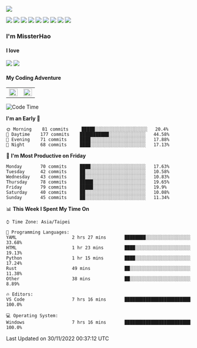 ![](https://komarev.com/ghpvc/?username=MissterHao&color=ff69b4)

[![](https://img.shields.io/badge/Amazon%20AWS-%23232F3E?logo=amazon-aws&logoColor=white&style=for-the-badge)](https://aws.amazon.com/)
[![](https://img.shields.io/badge/Python-3776AB?style=for-the-badge&logo=python&logoColor=white)](https://www.djangoproject.com/)
[![](https://img.shields.io/badge/Django-092E20?style=for-the-badge&logo=django&logoColor=white)](https://www.python.org/)
[![](https://img.shields.io/badge/Rust-%23EB6400?style=for-the-badge&logo=rust&logoColor=white)](https://www.python.org/)
[![](https://img.shields.io/badge/Flask-23232F3E?style=for-the-badge&logo=flask&logoColor=white)](https://flask.palletsprojects.com/en/2.1.x/)
[![](https://img.shields.io/badge/go-%2300ADD8.svg?&style=for-the-badge&logo=go&logoColor=white)](https://golang.org/)
[![](https://img.shields.io/badge/javascript-%23F7DF1E.svg?&style=for-the-badge&logo=javascript&logoColor=black)](https://www.javascript.com/)
[![](https://img.shields.io/badge/mysql-%234479A1.svg?&style=for-the-badge&logo=mysql&logoColor=white)](https://www.mysql.com/)
[![](https://img.shields.io/badge/docker-%232496ED.svg?&style=for-the-badge&logo=docker&logoColor=white)](https://www.docker.com/)

### I'm MissterHao

#### I love  
![](https://img.shields.io/badge/Netflix-E50914?style=for-the-badge&logo=netflix&logoColor=white)
![](https://img.shields.io/badge/YouTube-FF0000?style=for-the-badge&logo=youtube&logoColor=white)

#### My Coding Adventure
<!-- Readme stats -->
<!-- https://github.com/anuraghazra/github-readme-stats -->
<table>
<tr>
    <td valign="top" width="50%">
    <img src="https://github-readme-stats.vercel.app/api?username=MissterHao&hide_border=true&show_icons=true&locale=en" align="left" style="width: 100%" />
    </td>
    <td valign="top" width="50%">
    <img src="https://github-readme-stats.vercel.app/api/top-langs?username=MissterHao&hide_border=true&show_icons=true&locale=en&layout=compact" align="left" style="width: 100%" />
    </td>
</tr>
</table>  


<!--START_SECTION:waka-->
![Code Time](http://img.shields.io/badge/Code%20Time-586%20hrs%2037%20mins-blue)

**I'm an Early 🐤** 

```text
🌞 Morning    81 commits     █████░░░░░░░░░░░░░░░░░░░░   20.4% 
🌆 Daytime    177 commits    ███████████░░░░░░░░░░░░░░   44.58% 
🌃 Evening    71 commits     ████░░░░░░░░░░░░░░░░░░░░░   17.88% 
🌙 Night      68 commits     ████░░░░░░░░░░░░░░░░░░░░░   17.13%

```
📅 **I'm Most Productive on Friday** 

```text
Monday       70 commits     ████░░░░░░░░░░░░░░░░░░░░░   17.63% 
Tuesday      42 commits     ██░░░░░░░░░░░░░░░░░░░░░░░   10.58% 
Wednesday    43 commits     ██░░░░░░░░░░░░░░░░░░░░░░░   10.83% 
Thursday     78 commits     █████░░░░░░░░░░░░░░░░░░░░   19.65% 
Friday       79 commits     █████░░░░░░░░░░░░░░░░░░░░   19.9% 
Saturday     40 commits     ██░░░░░░░░░░░░░░░░░░░░░░░   10.08% 
Sunday       45 commits     ██░░░░░░░░░░░░░░░░░░░░░░░   11.34%

```


📊 **This Week I Spent My Time On** 

```text
⌚︎ Time Zone: Asia/Taipei

💬 Programming Languages: 
YAML                     2 hrs 27 mins       ████████░░░░░░░░░░░░░░░░░   33.68% 
HTML                     1 hr 23 mins        ████░░░░░░░░░░░░░░░░░░░░░   19.13% 
Python                   1 hr 15 mins        ████░░░░░░░░░░░░░░░░░░░░░   17.24% 
Rust                     49 mins             ██░░░░░░░░░░░░░░░░░░░░░░░   11.38% 
Other                    38 mins             ██░░░░░░░░░░░░░░░░░░░░░░░   8.89%

🔥 Editors: 
VS Code                  7 hrs 16 mins       █████████████████████████   100.0%

💻 Operating System: 
Windows                  7 hrs 16 mins       █████████████████████████   100.0%

```


 Last Updated on 30/11/2022 00:37:12 UTC
<!--END_SECTION:waka-->

<!--
**MissterHao/MissterHao** is a ✨ _special_ ✨ repository because its `README.md` (this file) appears on your GitHub profile.

Here are some ideas to get you started:

- 🔭 I’m currently working on ...
- 🌱 I’m currently learning ...
- 👯 I’m looking to collaborate on ...
- 🤔 I’m looking for help with ...
- 💬 Ask me about ...
- 📫 How to reach me: ...
- 😄 Pronouns: ...
- ⚡ Fun fact: ...
-->
